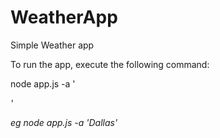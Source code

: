 # WeatherApp
Simple Weather app

To run the app, execute the following command:

node app.js -a '<address details>'

eg node app.js -a 'Dallas'



